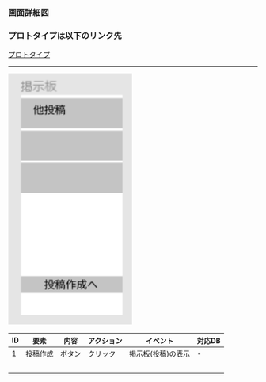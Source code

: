 ### 画面詳細図
### プロトタイプは以下のリンク先
[プロトタイプ](https://www.figma.com/file/YLXi0XXJfyq6239uKAU8LF/cyclinger?node-id=0%3A1)
*****
<img src="./image/掲示板.png" width="250">

|ID|要素|内容|アクション|イベント|対応DB|
|--|----|----|---------|--------|------|
|1|投稿作成|ボタン|クリック|掲示板(投稿)の表示|-|
|||||||
|||||||
|||||||
|||||||
|||||||
